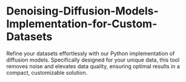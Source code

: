 # Denoising-Diffusion-Models-Implementation-for-Custom-Datasets
Refine your datasets effortlessly with our Python implementation of diffusion models. Specifically designed for your unique data, this tool removes noise and elevates data quality, ensuring optimal results in a compact, customizable solution.
